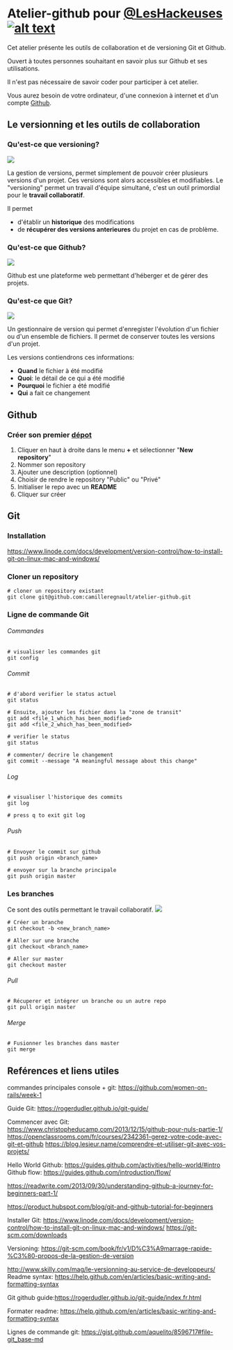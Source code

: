 # Atelier-github pour [@LesHackeuses](https://leshackeuses.fr/)  [![alt text][1.2]][1]

[1.2]: http://i.imgur.com/wWzX9uB.png (twitter icon without padding)
[1]: https://twitter.com/leshackeuses?lang=fr

Cet atelier présente les outils de collaboration et de versioning Git et Github.

Ouvert à toutes personnes souhaitant en savoir plus sur Github et ses utilisations.

Il n'est pas nécessaire de savoir coder pour participer à cet atelier.

Vous aurez besoin de votre ordinateur, d'une connexion à internet et d'un compte [Github](http://github.com).
## Le versionning et les outils de collaboration
### Qu'est-ce que versioning?
![](/images/naming_convention_versioning.png)

La gestion de versions, permet simplement de pouvoir créer plusieurs versions d'un projet. Ces versions sont alors accessibles et modifiables.
Le "versioning" permet un travail d'équipe simultané, c'est un outil primordial pour le **travail collaboratif**.

Il permet 
- d'établir un **historique** des modifications 
- de **récupérer des versions anterieures** du projet en cas de problème.

### Qu'est-ce que Github?
![](/images/github_octocat_logo.png)

Github est une plateforme web permettant d'héberger et de gérer des projets.

### Qu'est-ce que Git?
![](/images/git_logo2.png)

Un gestionnaire de version qui permet d'enregister l'évolution d'un fichier ou d'un ensemble de fichiers.
Il permet de conserver toutes les versions d'un projet.

Les versions contiendrons ces informations:
- **Quand** le fichier à été modifié
- **Quoi**: le détail de ce qui a été modifié
- **Pourquoi** le fichier a été modifié
- **Qui** a fait ce changement

## Github
### Créer son premier [dépot](https://help.github.com/en/articles/create-a-repo)
1. Cliquer en haut à droite dans le menu **+** et sélectionner "**New repository**"
2. Nommer son repository
3. Ajouter une description (optionnel)
4. Choisir de rendre le repository "Public" ou "Privé"
5. Initialiser le repo avec un **README**
6. Cliquer sur créer 

## Git
### Installation
https://www.linode.com/docs/development/version-control/how-to-install-git-on-linux-mac-and-windows/ 

### Cloner un repository
```
# cloner un repository existant
git clone git@github.com:camilleregnault/atelier-github.git
```
### Ligne de commande Git
###### Commandes
```
# visualiser les commandes git
git config
```
###### Commit
```
# d'abord verifier le status actuel
git status

# Ensuite, ajouter les fichier dans la "zone de transit"
git add <file_1_which_has_been_modified>
git add <file_2_which_has_been_modified>

# verifier le status
git status

# commenter/ decrire le changement
git commit --message "A meaningful message about this change"
```
###### Log
```
# visualiser l'historique des commits
git log

# press q to exit git log
```
###### Push
```
# Envoyer le commit sur github
git push origin <branch_name>

# envoyer sur la branche principale
git push origin master
```


### Les branches
Ce sont des outils permettant le travail collaboratif.
![](/images/gitbranch.png)

```
# Créer un branche
git checkout -b <new_branch_name>

# Aller sur une branche
git checkout <branch_name>

# Aller sur master
git checkout master
```

###### Pull
```
# Récuperer et intégrer un branche ou un autre repo
git pull origin master
```
###### Merge
```
# Fusionner les branches dans master
git merge
```

## Reférences et liens utiles
commandes principales console + git: https://github.com/women-on-rails/week-1

Guide Git: https://rogerdudler.github.io/git-guide/

Commencer avec Git: https://www.christopheducamp.com/2013/12/15/github-pour-nuls-partie-1/
https://openclassrooms.com/fr/courses/2342361-gerez-votre-code-avec-git-et-github
https://blog.lesieur.name/comprendre-et-utiliser-git-avec-vos-projets/

Hello World Github: https://guides.github.com/activities/hello-world/#intro
Github flow: https://guides.github.com/introduction/flow/

https://readwrite.com/2013/09/30/understanding-github-a-journey-for-beginners-part-1/

https://product.hubspot.com/blog/git-and-github-tutorial-for-beginners

Installer Git:
https://www.linode.com/docs/development/version-control/how-to-install-git-on-linux-mac-and-windows/
https://git-scm.com/downloads

Versioning: https://git-scm.com/book/fr/v1/D%C3%A9marrage-rapide-%C3%80-propos-de-la-gestion-de-version

http://www.skilly.com/mag/le-versionning-au-service-de-developpeurs/
Readme syntax:
https://help.github.com/en/articles/basic-writing-and-formatting-syntax

Git github guide:https://rogerdudler.github.io/git-guide/index.fr.html

Formater readme: https://help.github.com/en/articles/basic-writing-and-formatting-syntax

Lignes de commande git: https://gist.github.com/aquelito/8596717#file-git_base-md
<!-- Please don't remove this: Grab your social icons from https://github.com/carlsednaoui/gitsocial -->
